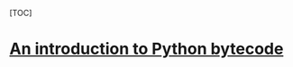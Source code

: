 [TOC]



# [An introduction to Python bytecode](https://opensource.com/article/18/4/introduction-python-bytecode)